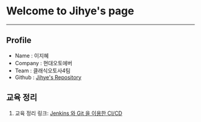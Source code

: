 # Welcome to Jihye's page


---

## Profile
- Name : 이지혜
- Company : 현대오토에버
- Team : 클래식오토사4팀
- Github : [Jihye's Repository](https://github.com/Jihye588?tab=repositories)

## 교육 정리
1. 교육 정리 링크: [Jenkins 와 Git 을 이용한 CI/CD](https://docs.google.com/document/d/16PDzh0O-Df4jL53TtiUPbhn1qIwHV6Mbl88aO6NiK8c/edit?usp=sharing)
